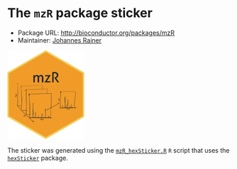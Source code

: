 # The `mzR` package sticker

* Package URL: http://bioconductor.org/packages/mzR
* Maintainer: [Johannes Rainer](https://github.com/jotsetung/)

<img src="./mzR.png" height="200">

The sticker was generated using the [`mzR_hexSticker.R`](./mzR_hexSticker.R) `R`
script that uses the [`hexSticker`](https://github.com/GuangchuangYu/hexSticker)
package.
